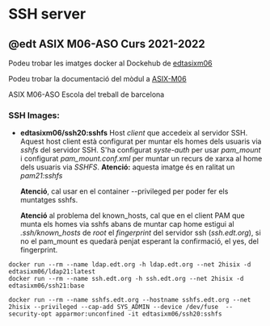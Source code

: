 # SSH server
## @edt ASIX M06-ASO Curs 2021-2022

Podeu trobar les imatges docker al Dockehub de [edtasixm06](https://hub.docker.com/u/edtasixm06/)

Podeu trobar la documentació del mòdul a [ASIX-M06](https://sites.google.com/site/asixm06edt/)

ASIX M06-ASO Escola del treball de barcelona


### SSH Images:

* **edtasixm06/ssh20:sshfs**  Host *client* que accedeix al servidor SSH. Aquest host client
  està configurat per muntar els homes dels usuaris via *sshfs* del servidor SSH. S'ha
  configurat *syste-auth* per usar *pam_mount* i configurat *pam_mount.conf.xml* per muntar
  un recurs de xarxa al home dels usuaris via *SSHFS*.
  **Atenció:** aquesta imatge és en ralitat un *pam21:sshfs*
 
  **Atenció**, cal usar en el container --privileged per poder fer els muntatges sshfs.

  **Atenció** al problema del known_hosts, cal que en el client PAM que munta els homes via
  sshfs abans de muntar cap home estigui al *.ssh/known_hosts* de *root* el *fingerprint* del
  servidor ssh (*ssh.edt.org*), si no el pam_mount es quedarà penjat esperant la confirmació,
  el yes, del fingerprint.
  

```
docker run --rm --name ldap.edt.org -h ldap.edt.org --net 2hisix -d edtasixm06/ldap21:latest
docker run --rm --name ssh.edt.org -h ssh.edt.org --net 2hisix -d edtasixm06/ssh21:base

docker run --rm --name sshfs.edt.org --hostname sshfs.edt.org --net 2hisix --privileged --cap-add SYS_ADMIN --device /dev/fuse  --security-opt apparmor:unconfined -it edtasixm06/ssh20:sshfs
```


